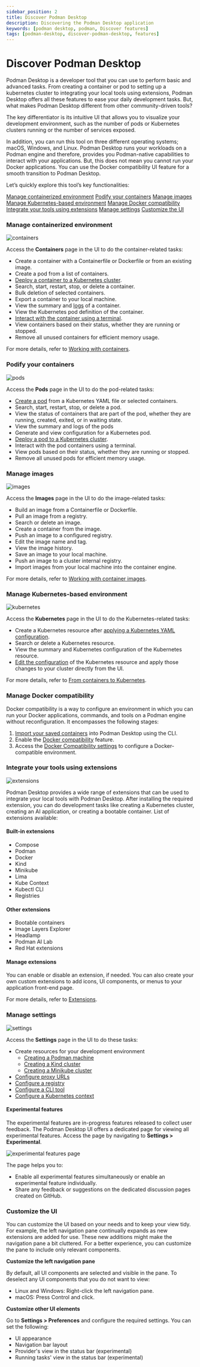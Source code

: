 ```yaml
---
sidebar_position: 2
title: Discover Podman Desktop
description: Discovering the Podman Desktop application
keywords: [podman desktop, podman, Discover features]
tags: [podman-desktop, discover-podman-desktop, features]
---
```


# Discover Podman Desktop

Podman Desktop is a developer tool that you can use to perform basic and advanced tasks. From creating a container or pod to setting up a kubernetes cluster to integrating your local tools using extensions, Podman Desktop offers all these features to ease your daily development tasks. But, what makes Podman Desktop different from other community-driven tools?

The key differentiator is its intuitive UI that allows you to visualize your development environment, such as the number of pods or Kubernetes clusters running or the number of services exposed.

In addition, you can run this tool on three different operating systems; macOS, Windows, and Linux. Podman Desktop runs your workloads on a Podman engine and therefore, provides you Podman-native capabilities to interact with your applications. But, this does not mean you cannot run your Docker applications. You can use the Docker compatibility UI feature for a smooth transition to Podman Desktop.

Let’s quickly explore this tool’s key functionalities:

[Manage containerized environment](/docs/discover-podman-desktop#manage-containerized-environment)
[Podify your containers](/docs/discover-podman-desktop#podify-your-containers)
[Manage images](/docs/discover-podman-desktop#manage-images)
[Manage Kubernetes-based environment](/docs/discover-podman-desktop#manage-kubernetes-based-environment)
[Manage Docker compatibility](/docs/discover-podman-desktop#manage-docker-compatibility)
[Integrate your tools using extensions](/docs/discover-podman-desktop#integrate-your-tools-using-extensions)
[Manage settings](/docs/discover-podman-desktop#manage-settings)
[Customize the UI](/docs/discover-podman-desktop#customize-the-ui)

### Manage containerized environment

![containers](img/containers-component.png)

Access the **Containers** page in the UI to do the container-related tasks:

- Create a container with a Containerfile or Dockerfile or from an existing image.
- Create a pod from a list of containers.
- [Deploy a container to a Kubernetes cluster](/docs/kubernetes/deploying-a-pod-to-kubernetes).
- Search, start, restart, stop, or delete a container.
- Bulk deletion of selected containers.
- Export a container to your local machine.
- View the summary and [logs](/docs/containers/viewing-container-logs) of a container.
- View the Kubernetes pod definition of the container.
- [Interact with the container using a terminal](/docs/containers/accessing-the-terminal).
- View containers based on their status, whether they are running or stopped.
- Remove all unused containers for efficient memory usage.

For more details, refer to [Working with containers](/docs/containers).

### Podify your containers

![pods](img/pods-component.png)

Access the **Pods** page in the UI to do the pod-related tasks:

- [Create a pod](/blog/2024/10/05/kubernetes-blog#creating-a-pod) from a Kubernetes YAML file or selected containers.
- Search, start, restart, stop, or delete a pod.
- View the status of containers that are part of the pod, whether they are running, created, exited, or in waiting state.
- View the summary and logs of the pods
- Generate and view configuration for a Kubernetes pod.
- [Deploy a pod to a Kubernetes cluster](/docs/kubernetes/deploying-a-pod-to-kubernetes).
- Interact with the pod containers using a terminal.
- View pods based on their status, whether they are running or stopped.
- Remove all unused pods for efficient memory usage.

### Manage images

![images](img/images-component.png)

Access the **Images** page in the UI to do the image-related tasks:

- Build an image from a Containerfile or Dockerfile.
- Pull an image from a registry.
- Search or delete an image.
- Create a container from the image.
- Push an image to a configured registry.
- Edit the image name and tag.
- View the image history.
- Save an image to your local machine.
- Push an image to a cluster internal registry.
- Import images from your local machine into the container engine.

For more details, refer to [Working with container images](/docs/containers/images).

### Manage Kubernetes-based environment

![kubernetes](img/kubernetes-component.png)

Access the **Kubernetes** page in the UI to do the Kubernetes-related tasks:

- Create a Kubernetes resource after [applying a Kubernetes YAML configuration](/docs/kubernetes/applying-a-yaml-manifest).
- Search or delete a Kubernetes resource.
- View the summary and Kubernetes configuration of the Kubernetes resource.
- [Edit the configuration](/docs/kubernetes/configuring-editing-kube-object#procedure-updating-an-existing-object) of the Kubernetes resource and apply those changes to your cluster directly from the UI.

For more details, refer to [From containers to Kubernetes](/docs/kubernetes).

### Manage Docker compatibility

Docker compatibility is a way to configure an environment in which you can run your Docker applications, commands, and tools on a Podman engine without reconfiguration. It encompasses the following stages:

1. [Import your saved containers](/docs/migrating-from-docker/importing-saved-containers) into Podman Desktop using the CLI.
1. Enable the [Docker compatibility](/docs/migrating-from-docker/customizing-docker-compatibility#enable-docker-compatibility) feature.
1. Access the [Docker Compatibility settings](/docs/migrating-from-docker/managing-docker-compatibility) to configure a Docker-compatible environment.

### Integrate your tools using extensions

![extensions](img/extentions-component.png)

Podman Desktop provides a wide range of extensions that can be used to integrate your local tools with Podman Desktop. After installing the required extension, you can do development tasks like creating a Kubernetes cluster, creating an AI application, or creating a bootable container. List of extensions available:

#### Built-in extensions

- Compose
- Podman
- Docker
- Kind
- Minikube
- Lima
- Kube Context
- Kubectl CLI
- Registries

#### Other extensions

- Bootable containers
- Image Layers Explorer
- Headlamp
- Podman AI Lab
- Red Hat extensions

#### Manage extensions

You can enable or disable an extension, if needed. You can also create your own custom extensions to add icons, UI components, or menus to your application front-end page.

For more details, refer to [Extensions](/docs/extensions).

### Manage settings

![settings](img/settings.png)

Access the **Settings** page in the UI to do these tasks:

- Create resources for your development environment
  - [Creating a Podman machine](/docs/podman/creating-a-podman-machine)
  - [Creating a Kind cluster](/docs/kind/creating-a-kind-cluster)
  - [Creating a Minikube cluster](/docs/minikube/creating-a-minikube-cluster)
- [Configure proxy URLs](/docs/proxy#using-a-proxy)
- [Configure a registry](/docs/containers/registries)
- [Configure a CLI tool](/tutorial/managing-your-application-resources#managing-other-resources)
- [Configure a Kubernetes context](/docs/kubernetes/viewing-and-selecting-current-kubernetes-context#procedure-using-the-podman-desktop-settings)

#### Experimental features

The experimental features are in-progress features released to collect user feedback. The Podman Desktop UI offers a dedicated page for viewing all experimental features. Access the page by navigating to **Settings > Experimental**.

![experimental features page](img/experimental-features.png)

The page helps you to:

- Enable all experimental features simultaneously or enable an experimental feature individually.
- Share any feedback or suggestions on the dedicated discussion pages created on GitHub.

### Customize the UI

You can customize the UI based on your needs and to keep your view tidy. For example, the left navigation pane continually expands as new extensions are added for use. These new additions might make the navigation pane a bit cluttered. For a better experience, you can customize the pane to include only relevant components.

**Customize the left navigation pane**

By default, all UI components are selected and visible in the pane. To deselect any UI components that you do not want to view:

- Linux and Windows: Right-click the left navigation pane.
- macOS: Press Control and click.

**Customize other UI elements**

Go to **Settings > Preferences** and configure the required settings. You can set the following:

- UI appearance
- Navigation bar layout
- Provider's view in the status bar (experimental)
- Running tasks' view in the status bar (experimental)
